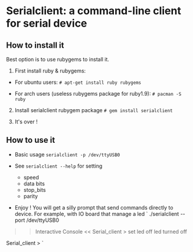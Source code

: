 # Serialclient: a command-line client for serial device #

## How to install it ##

Best option is to use rubygems to install it.

1. First install ruby & rubygems:

 * For ubuntu users:
   `# apt-get install ruby rubygems`

 * For arch users (useless rubygems package for ruby1.9):
   `# pacman -S ruby `

2. Install serialclient rubygem package
`# gem install serialclient`

3. It's over !

## How to use it ##

 * Basic usage
`serialclient -p /dev/ttyUSB0` 

 * See
`serialclient --help` for setting
   * speed
   * data bits
   * stop_bits
   * parity


* Enjoy ! You will get a silly prompt that send commands directly to device. For example, with IO board that manage a led
` ./serialclient --port /dev/ttyUSB0 
>> Interactive Console <<
Serial_client > set led off
led turned off

Serial_client > `